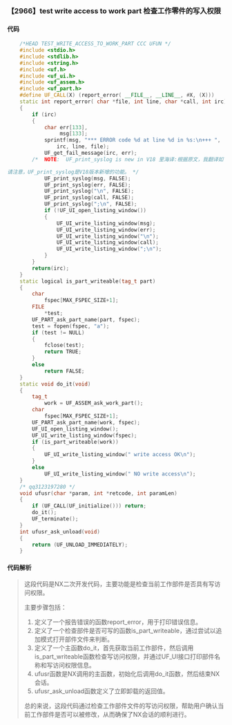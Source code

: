 ### 【2966】test write access to work part 检查工作零件的写入权限

#### 代码

```cpp
    /*HEAD TEST_WRITE_ACCESS_TO_WORK_PART CCC UFUN */  
    #include <stdio.h>  
    #include <stdlib.h>  
    #include <string.h>  
    #include <uf.h>  
    #include <uf_ui.h>  
    #include <uf_assem.h>  
    #include <uf_part.h>  
    #define UF_CALL(X) (report_error( __FILE__, __LINE__, #X, (X)))  
    static int report_error( char *file, int line, char *call, int irc)  
    {  
        if (irc)  
        {  
            char err[133],  
                 msg[133];  
            sprintf(msg, "*** ERROR code %d at line %d in %s:\n+++ ",  
                irc, line, file);  
            UF_get_fail_message(irc, err);  
        /*  NOTE:  UF_print_syslog is new in V18 里海译:根据原文，我翻译如下：

请注意，UF_print_syslog是V18版本新增的功能。 */  
            UF_print_syslog(msg, FALSE);  
            UF_print_syslog(err, FALSE);  
            UF_print_syslog("\n", FALSE);  
            UF_print_syslog(call, FALSE);  
            UF_print_syslog(";\n", FALSE);  
            if (!UF_UI_open_listing_window())  
            {  
                UF_UI_write_listing_window(msg);  
                UF_UI_write_listing_window(err);  
                UF_UI_write_listing_window("\n");  
                UF_UI_write_listing_window(call);  
                UF_UI_write_listing_window(";\n");  
            }  
        }  
        return(irc);  
    }  
    static logical is_part_writeable(tag_t part)  
    {  
        char  
            fspec[MAX_FSPEC_SIZE+1];  
        FILE  
            *test;  
        UF_PART_ask_part_name(part, fspec);  
        test = fopen(fspec, "a");  
        if (test != NULL)  
        {  
            fclose(test);  
            return TRUE;  
        }  
        else  
            return FALSE;  
    }  
    static void do_it(void)  
    {  
        tag_t  
            work = UF_ASSEM_ask_work_part();  
        char  
            fspec[MAX_FSPEC_SIZE+1];  
        UF_PART_ask_part_name(work, fspec);  
        UF_UI_open_listing_window();  
        UF_UI_write_listing_window(fspec);  
        if (is_part_writeable(work))  
        {  
            UF_UI_write_listing_window(" write access OK\n");  
        }  
        else  
            UF_UI_write_listing_window(" NO write access\n");  
    }  
    /* qq3123197280 */  
    void ufusr(char *param, int *retcode, int paramLen)  
    {  
        if (UF_CALL(UF_initialize())) return;  
        do_it();  
        UF_terminate();  
    }  
    int ufusr_ask_unload(void)  
    {  
        return (UF_UNLOAD_IMMEDIATELY);  
    }

```

#### 代码解析

> 这段代码是NX二次开发代码，主要功能是检查当前工作部件是否具有写访问权限。
>
> 主要步骤包括：
>
> 1. 定义了一个报告错误的函数report_error，用于打印错误信息。
> 2. 定义了一个检查部件是否可写的函数is_part_writeable，通过尝试以追加模式打开部件文件来判断。
> 3. 定义了一个主函数do_it，首先获取当前工作部件，然后调用is_part_writeable函数检查写访问权限，并通过UF_UI接口打印部件名称和写访问权限信息。
> 4. ufusr函数是NX调用的主函数，初始化后调用do_it函数，然后结束NX会话。
> 5. ufusr_ask_unload函数定义了立即卸载的返回值。
>
> 总的来说，这段代码通过检查工作部件文件的写访问权限，帮助用户确认当前工作部件是否可以被修改，从而确保了NX会话的顺利进行。
>
